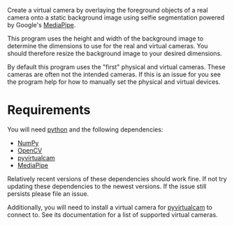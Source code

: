 Create a virtual camera by overlaying the foreground objects of a real camera onto a static background image using selfie segmentation powered by Google's [MediaPipe](https://google.github.io/mediapipe/solutions/selfie_segmentation).

This program uses the height and width of the background image to determine the dimensions to use for the real and virtual cameras. You should therefore resize the background image to your desired dimensions.

By default this program uses the "first" physical and virtual cameras. These cameras are often not the intended cameras. If this is an issue for you see the program help for how to manually set the physical and virtual devices.

# Requirements

You will need [python](https://www.python.org/) and the following dependencies:

- [NumPy](https://pypi.org/project/numpy/)
- [OpenCV](https://pypi.org/project/opencv-python/)
- [pyvirtualcam](https://pypi.org/project/pyvirtualcam/)
- [MediaPipe](https://pypi.org/project/mediapipe/)

Relatively recent versions of these dependencies should work fine. If not try updating these dependencies to the newest versions. If the issue still persists please file an issue.

Additionally, you will need to install a virtual camera for [pyvirtualcam](https://pypi.org/project/pyvirtualcam/) to connect to. See its documentation for a list of supported virtual cameras.